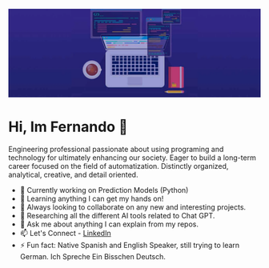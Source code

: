 ![LuisMonroy1](https://raw.githubusercontent.com/LuisMonroy1/LuisMonroy1/main/header.png)


# Hi, Im Fernando 👋

Engineering professional passionate about using programing and technology for ultimately enhancing our society. Eager to build a long-term career focused on the field of automatization. Distinctly organized, analytical, creative, and detail oriented.

- 🔭 Currently working on Prediction Models (Python)
- 🌱 Learning anything I can get my hands on!
- 👯 Always looking to collaborate on any new and interesting projects.
- 🤔 Researching all the different AI tools related to Chat GPT.
- 💬 Ask me about anything I can explain from my repos.
- 📫 Let's Connect - [LinkedIn](https://www.linkedin.com/in/luis-fernando-monroy-a66289237)
- ⚡ Fun fact: Native Spanish and English Speaker, still trying to learn German. Ich Spreche Ein Bisschen Deutsch.
